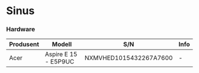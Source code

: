 # Sinus

### Hardware 
| Produsent | Modell | S/N | Info |
| ---- | ---- | ---- | ---- |
| Acer | Aspire E 15 - E5P9UC | NXMVHED1015432267A7600 | - |
